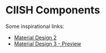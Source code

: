 # CIISH Components

Some inspirational links:

- [Material Design 2](https://material.io/components/sheets-bottom)
- [Material Design 3 - Preview](https://m3.material.io/components/navigation-drawer/overview)
